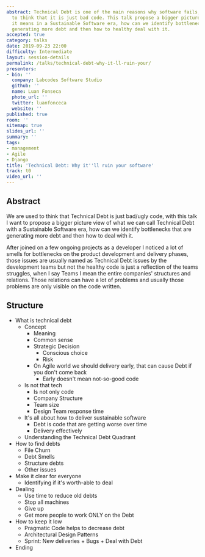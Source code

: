 ```yaml
---
abstract: Technical Debt is one of the main reasons why software fails, we are used
  to think that it is just bad code. This talk propose a bigger picture view of what
  it means in a Sustainable Software era, how can we identify bottlenecks that are
  generating more debt and then how to healthy deal with it.
accepted: true
category: talks
date: 2019-09-23 22:00
difficulty: Intermediate
layout: session-details
permalink: /talks/technical-debt-why-it-ll-ruin-your/
presenters:
- bio: ''
  company: Labcodes Software Studio
  github: ''
  name: Luan Fonseca
  photo_url: ''
  twitter: luanfonceca
  website: ''
published: true
room: ''
sitemap: true
slides_url: ''
summary: ''
tags:
- management
- Agile
- Django
title: 'Technical Debt: Why it''ll ruin your software'
track: t0
video_url: ''
---
```


## Abstract
We are used to think that Technical Debt is just bad/ugly code, with this talk I want to propose a bigger picture view of what we can call Technical Debt with a Sustainable Software era, how can we identify bottlenecks that are generating more debt and then how to deal with it.

After joined on a few ongoing projects as a developer I noticed a lot of smells for bottlenecks on the product development and delivery phases, those issues are usually named as Technical Debt issues by the development teams but not the healthy code is just a reflection of the teams struggles, when I say Teams I mean the entire companies' structures and relations. Those relations can have a lot of problems and usually those problems are only visible on the code written.

## Structure
- What is technical debt
    - Concept
        - Meaning
        - Common sense
        - Strategic Decision
            - Conscious choice
            - Risk
        - On Agile world we should delivery early, that can cause Debt if you don't come back
            - Early doesn't mean not-so-good code
    - Is not that tech
        - Is not only code
        - Company Structure
        - Team size
        - Design Team response time
    - It's all about how to deliver sustainable software
        - Debt is code that are getting worse over time
        - Delivery effectively
    - Understanding the Technical Debt Quadrant
- How to find debts
    - File Churn
    - Debt Smells
    - Structure debts
    - Other issues
- Make it clear for everyone
    - Identifying if it's worth-able to deal
- Dealing
    - Use time to reduce old debts
    - Stop all machines
    - Give up
    - Get more people to work ONLY on the Debt
- How to keep it low
    - Pragmatic Code helps to decrease debt
    - Architectural Design Patterns
    - Sprint: New deliveries + Bugs + Deal with Debt
- Ending
